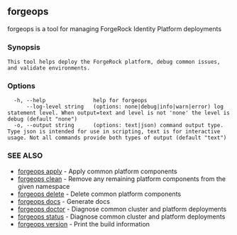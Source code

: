 ## forgeops

forgeops is a tool for managing ForgeRock Identity Platform deployments

### Synopsis


    This tool helps deploy the ForgeRock platform, debug common issues, and validate environments.

### Options

```
  -h, --help               help for forgeops
      --log-level string   (options: none|debug|info|warn|error) log statement level. When output=text and level is not 'none' the level is debug (default "none")
  -o, --output string      (options: text|json) command output type. Type json is intended for use in scripting, text is for interactive usage. Not all commands provide both types of output (default "text")
```

### SEE ALSO

* [forgeops apply](forgeops_apply.md)	 - Apply common platform components
* [forgeops clean](forgeops_clean.md)	 - Remove any remaining platform components from the given namespace
* [forgeops delete](forgeops_delete.md)	 - Delete common platform components
* [forgeops docs](forgeops_docs.md)	 - Generate docs
* [forgeops doctor](forgeops_doctor.md)	 - Diagnose common cluster and platform deployments
* [forgeops status](forgeops_status.md)	 - Diagnose common cluster and platform deployments
* [forgeops version](forgeops_version.md)	 - Print the build information

